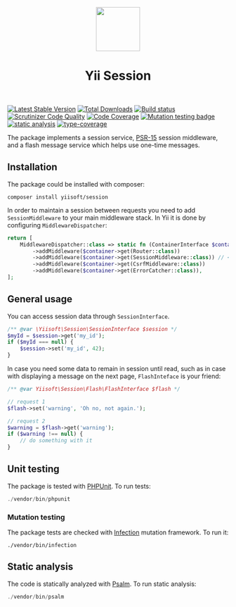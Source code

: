 <p align="center">
    <a href="https://github.com/yiisoft" target="_blank">
        <img src="https://yiisoft.github.io/docs/images/yii_logo.svg" height="100px">
    </a>
    <h1 align="center">Yii Session</h1>
    <br>
</p>

[![Latest Stable Version](https://poser.pugx.org/yiisoft/session/v/stable.png)](https://packagist.org/packages/yiisoft/session)
[![Total Downloads](https://poser.pugx.org/yiisoft/session/downloads.png)](https://packagist.org/packages/yiisoft/session)
[![Build status](https://github.com/yiisoft/session/workflows/build/badge.svg)](https://github.com/yiisoft/session/actions?query=workflow%3Abuild)
[![Scrutinizer Code Quality](https://scrutinizer-ci.com/g/yiisoft/session/badges/quality-score.png?b=master)](https://scrutinizer-ci.com/g/yiisoft/session/?branch=master)
[![Code Coverage](https://scrutinizer-ci.com/g/yiisoft/session/badges/coverage.png?b=master)](https://scrutinizer-ci.com/g/yiisoft/session/?branch=master)
[![Mutation testing badge](https://img.shields.io/endpoint?style=flat&url=https%3A%2F%2Fbadge-api.stryker-mutator.io%2Fgithub.com%2Fyiisoft%2Fsession%2Fmaster)](https://dashboard.stryker-mutator.io/reports/github.com/yiisoft/session/master)
[![static analysis](https://github.com/yiisoft/session/workflows/static%20analysis/badge.svg)](https://github.com/yiisoft/session/actions?query=workflow%3A%22static+analysis%22)
[![type-coverage](https://shepherd.dev/github/yiisoft/session/coverage.svg)](https://shepherd.dev/github/yiisoft/session)

The package implements a session service, [PSR-15](https://www.php-fig.org/psr/psr-15/) session middleware,
and a flash message service which helps use one-time messages.

## Installation

The package could be installed with composer:

```
composer install yiisoft/session
```

In order to maintain a session between requests you need to add `SessionMiddleware` to your main middleware stack.
In Yii it is done by configuring `MiddlewareDispatcher`:

```php
return [
    MiddlewareDispatcher::class => static fn (ContainerInterface $container) => (new MiddlewareDispatcher($container))
        ->addMiddleware($container->get(Router::class))
        ->addMiddleware($container->get(SessionMiddleware::class)) // <-- here
        ->addMiddleware($container->get(CsrfMiddleware::class))
        ->addMiddleware($container->get(ErrorCatcher::class)),
];
```

## General usage

You can access session data through `SessionInterface`.

```php
/** @var \Yiisoft\Session\SessionInterface $session */
$myId = $session->get('my_id');
if ($myId === null) {
    $session->set('my_id', 42);
}
```

In case you need some data to remain in session until read, such as in case with displaying a message on the next page,
`FlashInteface` is your friend:

```php
/** @var Yiisoft\Session\Flash\FlashInterface $flash */

// request 1
$flash->set('warning', 'Oh no, not again.');

// request 2
$warning = $flash->get('warning');
if ($warning !== null) {
    // do something with it
}
```

## Unit testing

The package is tested with [PHPUnit](https://phpunit.de/). To run tests:

```php
./vendor/bin/phpunit
```

### Mutation testing

The package tests are checked with [Infection](https://infection.github.io/) mutation framework. To run it:

```shell
./vendor/bin/infection
```

## Static analysis

The code is statically analyzed with [Psalm](https://psalm.dev/). To run static analysis:

```php
./vendor/bin/psalm
```
